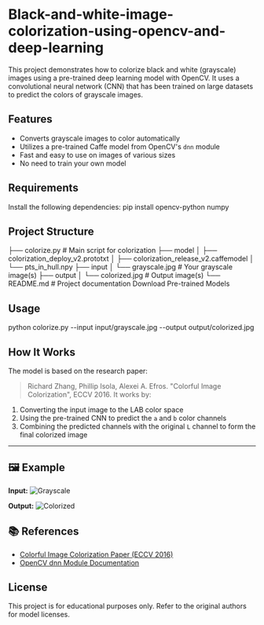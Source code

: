 # Black-and-white-image-colorization-using-opencv-and-deep-learning
This project demonstrates how to colorize black and white (grayscale) images using a pre-trained deep learning model with OpenCV. It uses a convolutional neural network (CNN) that has been trained on large datasets to predict the colors of grayscale images.
##  Features
* Converts grayscale images to color automatically
* Utilizes a pre-trained Caffe model from OpenCV's `dnn` module
* Fast and easy to use on images of various sizes
* No need to train your own model
##  Requirements

Install the following dependencies:
pip install opencv-python numpy

##  Project Structure

├── colorize.py            # Main script for colorization
├── model
│   ├── colorization_deploy_v2.prototxt
│   ├── colorization_release_v2.caffemodel
│   └── pts_in_hull.npy
├── input
│   └── grayscale.jpg      # Your grayscale image(s)
├── output
│   └── colorized.jpg      # Output image(s)
└── README.md              # Project documentation
 Download Pre-trained Models


## Usage

python colorize.py --input input/grayscale.jpg --output output/colorized.jpg

##  How It Works

The model is based on the research paper:
> Richard Zhang, Phillip Isola, Alexei A. Efros. "Colorful Image Colorization", ECCV 2016.
It works by:

1. Converting the input image to the LAB color space
2. Using the pre-trained CNN to predict the `a` and `b` color channels
3. Combining the predicted channels with the original `L` channel to form the final colorized image

---

## 🖼 Example
**Input:**
![Grayscale](input/grayscale.jpg)

**Output:**
![Colorized](output/colorized.jpg)

## 📚 References
* [Colorful Image Colorization Paper (ECCV 2016)](https://richzhang.github.io/colorization/)
* [OpenCV dnn Module Documentation](https://docs.opencv.org/4.x/d6/d0f/group__dnn.html)



##  License

This project is for educational purposes only. Refer to the original authors for model licenses.




